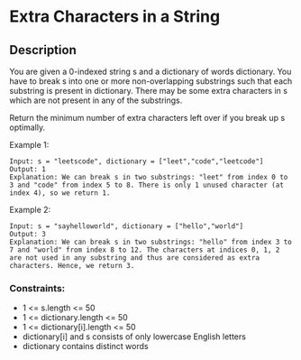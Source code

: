 # Extra Characters in a String

## Description

You are given a 0-indexed string s and a dictionary of words dictionary. You have to break s into one or more non-overlapping substrings such that each substring is present in dictionary. There may be some extra characters in s which are not present in any of the substrings.

Return the minimum number of extra characters left over if you break up s optimally.


 
Example 1:
<!-- ![Alt](https://assets.leetcode.com/uploads/2021/08/24/two-palindromic-subsequences.png) -->

```
Input: s = "leetscode", dictionary = ["leet","code","leetcode"]
Output: 1
Explanation: We can break s in two substrings: "leet" from index 0 to 3 and "code" from index 5 to 8. There is only 1 unused character (at index 4), so we return 1.
```

Example 2:

```
Input: s = "sayhelloworld", dictionary = ["hello","world"]
Output: 3
Explanation: We can break s in two substrings: "hello" from index 3 to 7 and "world" from index 8 to 12. The characters at indices 0, 1, 2 are not used in any substring and thus are considered as extra characters. Hence, we return 3.
```

### Constraints:

- 1 <= s.length <= 50
- 1 <= dictionary.length <= 50
- 1 <= dictionary[i].length <= 50
- dictionary[i] and s consists of only lowercase English letters
- dictionary contains distinct words